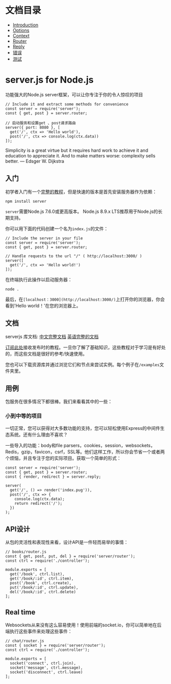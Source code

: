 
# 文档目录
- [Introduction](https://github.com/winssps/server/blob/master/%E4%BB%8B%E7%BB%8D.md)
- [Options](https://github.com/winssps/server/blob/master/%E9%80%89%E9%A1%B9.md)
- [Context](https://github.com/winssps/server/blob/master/Context.md)
- [Router](https://github.com/winssps/server/blob/master/Router.md)
- [Reply](https://github.com/winssps/server/blob/master/Reply.md)
- [错误]()
- [测试]()



# server.js for Node.js
功能强大的Node.js server框架，可以让你专注于你的令人惊叹的项目

```
// Include it and extract some methods for convenience
const server = require('server');
const { get, post } = server.router;

// 启动服务和设置get 、post请求路由
server({ port: 8080 }, [
  get('/', ctx => 'Hello world'),
  post('/', ctx => console.log(ctx.data))
]);
```
>
Simplicity is a great virtue but it requires hard work to achieve it and education to appreciate it. And to make matters worse: complexity sells better.
― Edsger W. Dijkstra
>

## 入门

初学者入门有一个[完整的教程](https://serverjs.io/tutorials/getting-started/)，但是快速的版本是首先安装服务器作为依赖：

```
npm install server
```

>
``server``需要Node.js 7.6.0或更高版本。 Node.js 8.9.x LTS推荐用于Node.js的长期支持。
>

你可以用下面的代码创建一个名为``index.js``的文件：

```
// Include the server in your file
const server = require('server');
const { get, post } = server.router;

// Handle requests to the url "/" ( http://localhost:3000/ )
server([
  get('/', ctx => 'Hello world!')
]);
```
在终端执行此操作以启动服务器：

```
node .
```

最后，在``[localhost：3000](http://localhost:3000/)``上打开你的浏览器，你会看到'Hello world！'在您的浏览器上。

## 文档

serverjs 库文档:
[中文完整文档](https://github.com/winssps/server/blob/master/%E4%BB%8B%E7%BB%8D.md)
[英语完整的文档](https://serverjs.io/documentation/)

[订阅此处](http://eepurl.com/cGRggH)接收发布时的教程。一旦你了解了基础知识，这些教程对于学习是有好处的，而这些文档是很好的参考/快速使用。

您也可以下载资源库并通过浏览它们和节点来尝试实例。每个例子在``/examples``文件夹里。

## 用例

包服务在很多情况下都很棒。我们来看看其中的一些：

### 小到中等的项目

一切正常，您可以获得对大多数功能的支持，您可以轻松使用Express的中间件生态系统。还有什么理由不喜欢？

一些导入的功能：body和file parsers，cookies，session，websockets，Redis，gzip，favicon，csrf，SSL等。他们这样工作，所以你会节省一个或者两个烦恼，并且专注于您的实际项目。获取一个简单的形式：

```
const server = require('server');
const { get, post } = server.router;
const { render, redirect } = server.reply;

server(
  get('/', () => render('index.pug')),
  post('/', ctx => {
    console.log(ctx.data);
    return redirect('/');
  })
);
```

## API设计

从包的灵活性和表现性来看，设计API是一件轻而易举的事情：

```
// books/router.js
const { get, post, put, del } = require('server/router');
const ctrl = require('./controller');

module.exports = [
  get('/book', ctrl.list),
  get('/book/:id', ctrl.item),
  post('/book', ctrl.create),
  put('/book/:id', ctrl.update),
  del('/book/:id', ctrl.delete)
];
```

##  Real time

Websockets从来没有这么容易使用！使用前端的socket.io，你可以简单地在后端执行这些事件来处理这些事件：

```
// chat/router.js
const { socket } = require('server/router');
const ctrl = require('./controller');

module.exports = [
  socket('connect', ctrl.join),
  socket('message', ctrl.message),
  socket('disconnect', ctrl.leave)
];
```



